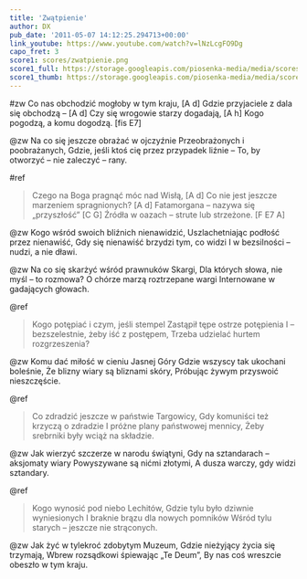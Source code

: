 ```yaml
---
title: 'Zwątpienie'
author: DX
pub_date: '2011-05-07 14:12:25.294713+00:00'
link_youtube: https://www.youtube.com/watch?v=lNzLcgFO9Dg
capo_fret: 3
score1: scores/zwatpienie.png
score1_full: https://storage.googleapis.com/piosenka-media/media/scores/zwatpienie.png
score1_thumb: https://storage.googleapis.com/piosenka-media/media/scores/zwatpienie.png.180x0_q85_upscale.jpg
---
```


#zw
Co nas obchodzić mogłoby w tym kraju, [A d]
Gdzie przyjaciele z dala się obchodzą – [A d]
Czy się wrogowie starzy dogadają, [A h]
Kogo pogodzą, a komu dogodzą. [fis E7]

@zw
Na co się jeszcze obrażać w ojczyźnie
Przeobrażonych i poobrażanych,
Gdzie, jeśli ktoś cię przez przypadek liźnie –
To, by otworzyć – nie zaleczyć – rany.

#ref
>Czego na Boga pragnąć móc nad Wisłą, [A d]
>Co nie jest jeszcze marzeniem spragnionych? [A d]
>Fatamorgana – nazywa się „przyszłość” [C G]
>Źródła w oazach – strute lub strzeżone. [F E7 A]

@zw
Kogo wśród swoich bliźnich nienawidzić,
Uszlachetniając podłość przez nienawiść,
Gdy się nienawiść brzydzi tym, co widzi
I w bezsilności – nudzi, a nie dławi.

@zw
Na co się skarżyć wśród prawnuków Skargi,
Dla których słowa, nie myśl – to rozmowa?
O chórze marzą roztrzepane wargi
Internowane w gadających głowach.

@ref
>Kogo potępiać i czym, jeśli stempel
>Zastąpił tępe ostrze potępienia
>I – bezszelestnie, żeby iść z postępem,
>Trzeba udzielać hurtem rozgrzeszenia?

@zw
Komu dać miłość w cieniu Jasnej Góry
Gdzie wszyscy tak ukochani boleśnie,
Że blizny wiary są bliznami skóry,
Próbując żywym przyswoić nieszczęście.

@ref
>Co zdradzić jeszcze w państwie Targowicy,
>Gdy komuniści też krzyczą o zdradzie
>I próżne plany państwowej mennicy,
>Żeby srebrniki były wciąż na składzie.

@zw
Jak wierzyć szczerze w narodu świątyni,
Gdy na sztandarach – aksjomaty wiary
Powyszywane są nićmi złotymi,
A dusza warczy, gdy widzi sztandary.

@ref
>Kogo wynosić pod niebo Lechitów,
>Gdzie tylu było dziwnie wyniesionych
>I braknie brązu dla nowych pomników
>Wśród tylu starych – jeszcze nie strąconych.

@zw
Jak żyć w tylekroć zdobytym Muzeum,
Gdzie nieżyjący życia się trzymają,
Wbrew rozsądkowi śpiewając „Te Deum”,
By nas coś wreszcie obeszło w tym kraju.